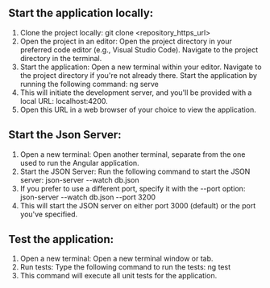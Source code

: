 ## Start the application locally:
1.	Clone the project locally:
    git clone <repository_https_url>
2.	Open the project in an editor:
    Open the project directory in your preferred code editor (e.g., Visual Studio Code).
    Navigate to the project directory in the terminal.
3.	Start the application:
    Open a new terminal within your editor.
    Navigate to the project directory if you're not already there.
    Start the application by running the following command: ng serve
4.	This will initiate the development server, and you'll be provided with a local URL:             localhost:4200.
5.	Open this URL in a web browser of your choice to view the application.

## Start the Json Server:
1.	Open a new terminal:
    Open another terminal, separate from the one used to run the Angular application.
2.	Start the JSON Server:
    Run the following command to start the JSON server: json-server --watch db.json
3.	If you prefer to use a different port, specify it with the --port option: json-server --watch db.json --port 3200
4.	This will start the JSON server on either port 3000 (default) or the port you've specified.

## Test the application:
1.	Open a new terminal:
    Open a new terminal window or tab.
2.	Run tests:
    Type the following command to run the tests: ng test 
3.	This command will execute all unit tests for the application.
